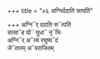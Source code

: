 +++
title = "०६ अग्निर्ददाति सत्पतिं"

+++
अग्नि᳓र् ददाति स᳓त्पतिं  
सासा᳓ह यो᳓ युधा᳓ नृ᳓भिः  
अग्नि᳓र् अ᳓त्यं रघुष्य᳓दं  
जे᳓तारम् अ᳓पराजितम्